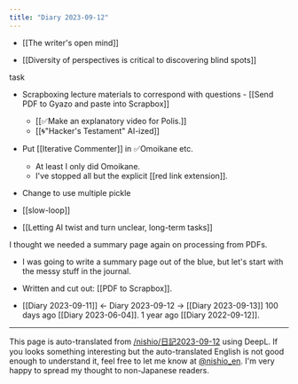 ```yaml
---
title: "Diary 2023-09-12"
---
```



- [[The writer's open mind]]

- [[Diversity of perspectives is critical to discovering blind spots]]

task
- Scrapboxing lecture materials to correspond with questions
        - [[Send PDF to Gyazo and paste into Scrapbox]]
    - [[✅Make an explanatory video for Polis.]]
    - [[🌀"Hacker's Testament" AI-ized]]
- Put [[Iterative Commenter]] in ✅Omoikane etc.
    - At least I only did Omoikane.
    - I've stopped all but the explicit [[red link extension]].
- Change to use multiple pickle

- [[slow-loop]]

- [[Letting AI twist and turn unclear, long-term tasks]]

I thought we needed a summary page again on processing from PDFs.
- I was going to write a summary page out of the blue, but let's start with the messy stuff in the journal.
- Written and cut out: [[PDF to Scrapbox]].

- [[Diary 2023-09-11]] ← Diary 2023-09-12 → [[Diary 2023-09-13]]
100 days ago [[Diary 2023-06-04]].
1 year ago [[Diary 2022-09-12]].
---
This page is auto-translated from [/nishio/日記2023-09-12](https://scrapbox.io/nishio/日記2023-09-12) using DeepL. If you looks something interesting but the auto-translated English is not good enough to understand it, feel free to let me know at [@nishio_en](https://twitter.com/nishio_en). I'm very happy to spread my thought to non-Japanese readers.